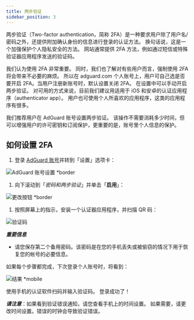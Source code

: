 ```yaml
---
title: 两步验证
sidebar_position: 3
---
```


两步验证（Two-factor authentication，简称 2FA）是一种要求用户除了用户名/密码之外，还提供附加确认身份的信息进行登录的认证方法。 换句话说，这是一个加强保护个人隐私安全的方法。 网站通常提供 2FA 方法，例如通过短信或特殊验证器应用程序发送的验证码。

我们认为使用 2FA 非常重要。 同时，我们也了解对有些用户而言，强制使用 2FA 将会带来不必要的麻烦。 所以在 adguard.com 个人账号上，用户可自己选是否要开启 2FA。当用户注册新账号时，默认设置关闭 2FA。 在设置中可以手动开启两步验证。 对可用的方式来说，目前我们建议用适用于 iOS 和安卓的认证应用程序（authenticator app）。 用户也可使用个人所喜欢的应用程序，这类的应用程序有很多。

我们推荐用户在 AdGuard 账号设置两步验证。 该操作不需要消耗多少时间，但可以增强用户的许可密钥和订阅保护，更重要的是，账号里个人信息的保护。

## 如何设置 2FA

1. 登录 [AdGuard 账号](https://auth.adguard.com/login.html)并转到「设置」选项卡：

![AdGuard 账号设置 *border](https://cdn.adtidy.org/content/kb/ad_blocker/general/account_settings.png)

1. 向下滚动到「*密码和两步验证*」并单击「**启用**」：

![更改按钮 *border](https://cdn.adtidy.org/content/kb/ad_blocker/general/2fa_new.png)

1. 按照屏幕上的指示，安装一个认证器应用程序，并扫描 QR 码：

![验证码](https://cdn.adtidy.org/content/kb/ad_blocker/general/2fa_enable.png)

***重要信息***

- 请您保存第二个备用密码。该密码是在您的手机丢失或被偷窃的情况下用于恢复您的帐号的必要信息。

如果每个步骤都完成，下次登录个人账号时，将看到：

![结果 *mobile](https://cdn.adtidy.org/content/kb/ad_blocker/general/2fa_success.png)

使用手机的认证软件扫码并输入验证码。 登录成功了！

***请注意***：如果看到验证错误通知，请您查看手机上的时间设置。 如果需要，请更改时间设置。错误的时钟会导致验证错误。
